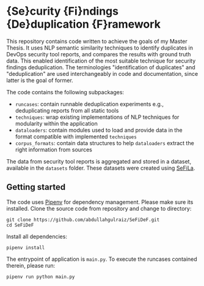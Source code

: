# {Se}curity {Fi}ndings {De}duplication {F}ramework

This repository contains code written to achieve the goals of my Master Thesis. It uses NLP semantic similarity techniques to identify duplicates in DevOps security tool reports, and compares the results with ground truth data. This enabled identification of the most suitable technique for security findings deduplication. The terminologies "identification of duplicates" and "deduplication" are used interchangeably in code and documentation, since latter is the goal of former.

The code contains the following subpackages:
- `runcases`: contain runnable deduplication experiments e.g., deduplicating reports from all static tools
- `techniques`: wrap existing implementations of NLP techniques for modularity within the application
- `dataloaders`: contain modules used to load and provide data in the format compatible with implemented `techniques`
- `corpus_formats`: contain data structures to help `dataloaders` extract the right information from sources

The data from security tool reports is aggregated and stored in a dataset, available in the `datasets` folder. These datasets were created using [SeFiLa](https://github.com/abdullahgulraiz/SeFiLa).

## Getting started
The code uses [Pipenv](https://pypi.org/project/pipenv/) for dependency management. Please make sure its installed. Clone the source code from repository and change to directory:

```
git clone https://github.com/abdullahgulraiz/SeFiDeF.git
cd SeFiDeF
```
Install all dependencies:

```
pipenv install
```

The entrypoint of application is `main.py`. To execute the runcases contained therein, please run:

```
pipenv run python main.py
```
